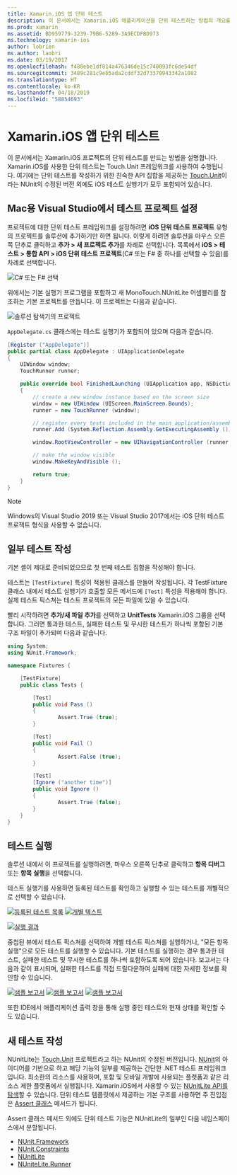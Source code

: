 ```yaml
---
title: Xamarin.iOS 앱 단위 테스트
description: 이 문서에서는 Xamarin.iOS 애플리케이션을 단위 테스트하는 방법의 개요를 제공합니다. 테스트를 작성하고 테스트를 실행하는 단위 테스트 프로젝트를 만드는 방법을 설명합니다.
ms.prod: xamarin
ms.assetid: BD959779-3239-79B6-5289-3A9ECDFBD973
ms.technology: xamarin-ios
author: lobrien
ms.author: laobri
ms.date: 03/19/2017
ms.openlocfilehash: f488ebe1df814a476346de15c740093fc6de54df
ms.sourcegitcommit: 3489c281c9eb5ada2cddf32d73370943342a1082
ms.translationtype: HT
ms.contentlocale: ko-KR
ms.lasthandoff: 04/18/2019
ms.locfileid: "58854693"
---
```

# <a name="unit-testing-xamarinios-apps"></a>Xamarin.iOS 앱 단위 테스트

이 문서에서는 Xamarin.iOS 프로젝트의 단위 테스트를 만드는 방법을 설명합니다.
Xamarin.iOS를 사용한 단위 테스트는 Touch.Unit 프레임워크를 사용하여 수행됩니다. 여기에는 단위 테스트를 작성하기 위한 친숙한 API 집합을 제공하는 [Touch.Unit](https://github.com/xamarin/Touch.Unit)이라는 NUnit의 수정된 버전 외에도 iOS 테스트 실행기가 모두 포함되어 있습니다.

## <a name="setting-up-a-test-project-in-visual-studio-for-mac"></a>Mac용 Visual Studio에서 테스트 프로젝트 설정

프로젝트에 대한 단위 테스트 프레임워크를 설정하려면 **iOS 단위 테스트 프로젝트** 유형의 프로젝트를 솔루션에 추가하기만 하면 됩니다. 이렇게 하려면 솔루션을 마우스 오른쪽 단추로 클릭하고 **추가 > 새 프로젝트 추가**를 차례로 선택합니다. 목록에서 **iOS > 테스트 > 통합 API > iOS 단위 테스트 프로젝트**(C# 또는 F# 중 하나를 선택할 수 있음)를 차례로 선택합니다.

![](touch.unit-images/00.png "C# 또는 F# 선택")

위에서는 기본 실행기 프로그램을 포함하고 새 MonoTouch.NUnitLite 어셈블리를 참조하는 기본 프로젝트를 만듭니다. 이 프로젝트는 다음과 같습니다.

![](touch.unit-images/01.png "솔루션 탐색기의 프로젝트")

`AppDelegate.cs` 클래스에는 테스트 실행기가 포함되어 있으며 다음과 같습니다.

```csharp
[Register ("AppDelegate")]
public partial class AppDelegate : UIApplicationDelegate
{
    UIWindow window;
    TouchRunner runner;

    public override bool FinishedLaunching (UIApplication app, NSDictionary options)
    {
        // create a new window instance based on the screen size
        window = new UIWindow (UIScreen.MainScreen.Bounds);
        runner = new TouchRunner (window);

        // register every tests included in the main application/assembly
        runner.Add (System.Reflection.Assembly.GetExecutingAssembly ());

        window.RootViewController = new UINavigationController (runner.GetViewController ());

        // make the window visible
        window.MakeKeyAndVisible ();

        return true;
    }
}
```

> [!NOTE]
> Windows의 Visual Studio 2019 또는 Visual Studio 2017에서는 iOS 단위 테스트 프로젝트 형식을 사용할 수 없습니다.

## <a name="writing-some-tests"></a>일부 테스트 작성

기본 셸이 제대로 준비되었으므로 첫 번째 테스트 집합을 작성해야 합니다.

테스트는 `[TestFixture]` 특성이 적용된 클래스를 만들어 작성됩니다. 각 TestFixture 클래스 내에서 테스트 실행기가 호출할 모든 메서드에 `[Test]` 특성을 적용해야 합니다. 실제 테스트 픽스쳐는 테스트 프로젝트의 모든 파일에 있을 수 있습니다.

빨리 시작하려면 **추가/새 파일 추가**를 선택하고 **UnitTests** Xamarin.iOS 그룹을 선택합니다. 그러면 통과한 테스트, 실패한 테스트 및 무시한 테스트가 하나씩 포함된 기본 구조 파일이 추가되며 다음과 같습니다.

```csharp
using System;
using NUnit.Framework;

namespace Fixtures {

    [TestFixture]
    public class Tests {

        [Test]
        public void Pass ()
        {
                Assert.True (true);
        }

        [Test]
        public void Fail ()
        {
                Assert.False (true);
        }

        [Test]
        [Ignore ("another time")]
        public void Ignore ()
        {
                Assert.True (false);
        }
    }
}
```

## <a name="running-your-tests"></a>테스트 실행

솔루션 내에서 이 프로젝트를 실행하려면, 마우스 오른쪽 단추로 클릭하고 **항목 디버그** 또는 **항목 실행**을 선택합니다.

테스트 실행기를 사용하면 등록된 테스트를 확인하고 실행할 수 있는 테스트를 개별적으로 선택할 수 있습니다.

[![](touch.unit-images/02-sml.png "등록된 테스트 목록")](touch.unit-images/02.png#lightbox) 
[![](touch.unit-images/03-sml.png "개별 텍스트")](touch.unit-images/03.png#lightbox) 

[![](touch.unit-images/04-sml.png "실행 결과")](touch.unit-images/04.png#lightbox)

중첩된 뷰에서 테스트 픽스쳐를 선택하여 개별 테스트 픽스쳐를 실행하거나, "모든 항목 실행"으로 모든 테스트를 실행할 수 있습니다. 기본 테스트를 실행하는 경우 통과한 테스트, 실패한 테스트 및 무시한 테스트를 하나씩 포함하도록 되어 있습니다. 보고서는 다음과 같이 표시되며, 실패한 테스트를 직접 드릴다운하여 실패에 대한 자세한 정보를 확인할 수 있습니다.

[![](touch.unit-images/05-sml.png "샘플 보고서")](touch.unit-images/05.png#lightbox) [![](touch.unit-images/06-sml.png "샘플 보고서")](touch.unit-images/06.png#lightbox) [![](touch.unit-images/07-sml.png "샘플 보고서")](touch.unit-images/07.png#lightbox)

또한 IDE에서 애플리케이션 출력 창을 통해 실행 중인 테스트와 현재 상태를 확인할 수도 있습니다.

## <a name="writing-new-tests"></a>새 테스트 작성

NUnitLite는 [Touch.Unit](https://github.com/xamarin/Touch.Unit) 프로젝트라고 하는 NUnit의 수정된 버전입니다. [NUnit](http://nunit.com/)의 아이디어를 기반으로 하고 해당 기능의 일부를 제공하는 간단한 .NET 테스트 프레임워크입니다.
최소한의 리소스를 사용하며, 포함 및 모바일 개발에 사용되는 플랫폼과 같은 리소스 제한 플랫폼에서 실행됩니다. Xamarin.iOS에서 사용할 수 있는 [NUnitLite API를 탐색](https://developer.xamarin.com/api/namespace/NUnitLite/)할 수 있습니다. 단위 테스트 템플릿에서 제공하는 기본 구조를 사용하면 주 진입점은 [Assert 클래스](https://developer.xamarin.com/api/type/NUnit.Framework.Assert/) 메서드가 됩니다.

Assert 클래스 메서드 외에도 단위 테스트 기능은 NUnitLite의 일부인 다음 네임스페이스에서 분할됩니다.

- [NUnit.Framework](https://developer.xamarin.com/api/namespace/NUnit.Framework/)
- [NUnit.Constraints](https://developer.xamarin.com/api/namespace/NUnit.Framework.Constraints/)
- [NUnitLite](https://developer.xamarin.com/api/namespace/NUnitLite/)
- [NUniteLite.Runner](https://developer.xamarin.com/api/namespace/NUnitLite.Runner/)
